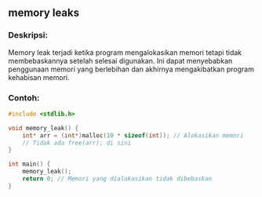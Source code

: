 ## memory leaks
### Deskripsi:
Memory leak terjadi ketika program mengalokasikan memori tetapi tidak membebaskannya setelah selesai digunakan. Ini dapat menyebabkan penggunaan memori yang berlebihan dan akhirnya mengakibatkan program kehabisan memori.
### Contoh:
```c
#include <stdlib.h>

void memory_leak() {
    int* arr = (int*)malloc(10 * sizeof(int)); // Alokasikan memori
    // Tidak ada free(arr); di sini
}

int main() {
    memory_leak();
    return 0; // Memori yang dialokasikan tidak dibebaskan
}

```
